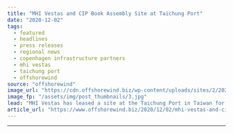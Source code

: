 ```yaml
---
title: "MHI Vestas and CIP Book Assembly Site at Taichung Port"
date: "2020-12-02"
tags: 
  - featured
  - headlines
  - press releases
  - regional news
  - copenhagen infrastructure partners
  - mhi vestas
  - taichung port
  - offshorewind
source: "offshorewind"
image_url: "https://cdn.offshorewind.biz/wp-content/uploads/sites/2/2020/12/02115004/MHI-Vestas-and-CIP-Book-Assembly-Space-at-Taichung-Port.jpg"
image_fp: "/assets/img/post_thumbnails/3.jpg"
lead: "MHI Vestas has leased a site at the Taichung Port in Taiwan for assembly"
article_url: "https://www.offshorewind.biz/2020/12/02/mhi-vestas-and-cip-book-assembly-site-at-taichung-port/"
---
```


---
